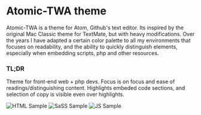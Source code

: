 # Atomic-TWA theme

Atomic-TWA is a theme for Atom, Github's text editor. Its inspired by the original Mac Classic theme for TextMate, but with heavy modifications.
Over the years I have adapted a certain color palette to all my environments that focuses on readability, and the ability to quickly distinguish elements, especially when embedding scripts, php and other resources.

### TL;DR

Theme for front-end web + php devs. Focus is on focus and ease of readings/distinguishing content. Highlights embeded code sections, and selection of copy is visible even over highlights.

![HTML Sample](http://thewilliamanderson.com/github_images/atomic-twa/html_sample_v2.png)
![SaSS Sample](http://thewilliamanderson.com/github_images/atomic-twa/sass_sample_v2.png)
![JS Sample](http://thewilliamanderson.com/github_images/atomic-twa/js_sample_v2.png)
